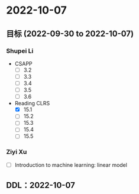 # 2022-10-07
## 目标 (2022-09-30 to 2022-10-07)
### Shupei Li
- CSAPP
  - [ ] 3.2
  - [ ] 3.3
  - [ ] 3.4
  - [ ] 3.5
  - [ ] 3.6
- Reading CLRS
  - [x] 15.1
  - [ ] 15.2
  - [ ] 15.3
  - [ ] 15.4
  - [ ] 15.5

### Ziyi Xu
- [ ] Introduction to machine learning: linear model

## DDL：2022-10-07
